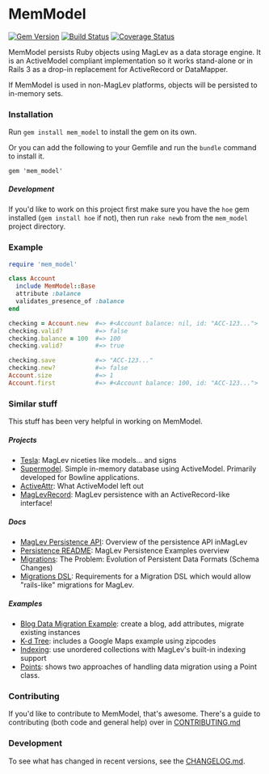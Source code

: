 # MemModel

[![Gem Version][GV img]][Gem Version]
[![Build Status][BS img]][Build Status]
[![Coverage Status][CS img]][Coverage Status]

MemModel persists Ruby objects using MagLev as a data storage engine. It is an
ActiveModel compliant implementation so it works stand-alone or in Rails 3 as a
drop-in replacement for ActiveRecord or DataMapper.

If MemModel is used in non-MagLev platforms, objects will be persisted to
in-memory sets.


### Installation

Run `gem install mem_model` to install the gem on its own.

Or you can add the following to your Gemfile and run the `bundle` command to
install it.

    gem 'mem_model'


##### Development

If you'd like to work on this project first make sure you have the `hoe` gem
installed (`gem install hoe` if not), then run `rake newb` from the
`mem_model` project directory.


### Example

```ruby
require 'mem_model'

class Account
  include MemModel::Base
  attribute :balance
  validates_presence_of :balance
end

checking = Account.new  #=> #<Account balance: nil, id: "ACC-123...">
checking.valid?         #=> false
checking.balance = 100  #=> 100
checking.valid?         #=> true

checking.save           #=> "ACC-123..."
checking.new?           #=> false
Account.size            #=> 1
Account.first           #=> #<Account balance: 100, id: "ACC-123...">
```


### Similar stuff

This stuff has been very helpful in working on MemModel.

##### Projects

* [Tesla][tesla]: MagLev niceties like models... and signs
* [Supermodel][supermodel]. Simple in-memory database using ActiveModel. Primarily
  developed for Bowline applications.
* [ActiveAttr][active_attr]: What ActiveModel left out
* [MagLevRecord][maglevrecord]: MagLev persistence with an
  ActiveRecord-like interface!

##### Docs

* [MagLev Persistence API][persistence_api]: Overview of the persistence API inMagLev
* [Persistence README][persistence_readme]: MagLev Persistence Examples overview
* [Migrations][migrations]: The Problem: Evolution of Persistent Data Formats (Schema Changes)
* [Migrations DSL][migrations_dsl]: Requirements for a Migration DSL which would allow
  "rails-like" migrations for MagLev.

##### Examples

* [Blog Data Migration Example][blog]: create a blog, add attributes, migrate existing
  instances
* [K-d Tree][kd_tree]: includes a Google Maps example using zipcodes
* [Indexing][indexing]: use unordered collections with MagLev's built-in indexing support
* [Points][points]: shows two approaches of handling data migration using a Point class.


### Contributing

If you'd like to contribute to MemModel, that's awesome. There's a guide to contributing
(both code and general help) over in [CONTRIBUTING.md](CONTRIBUTING.md)

### Development

To see what has changed in recent versions, see the [CHANGELOG.md](CHANGELOG.md).


<!--- ###################################################################### --->
<!--- ### URLs --->

[Gem Version]: https://rubygems.org/gems/mem_model
[Build Status]: https://travis-ci.org/johnnyt/mem_model
[Coverage Status]: https://coveralls.io/r/johnnyt/mem_model

[GV img]: https://badge.fury.io/rb/mem_model.png
[BS img]: https://travis-ci.org/johnnyt/mem_model.png
[CS img]: https://coveralls.io/repos/johnnyt/mem_model/badge.png?branch=master

[hoe]: http://www.zenspider.com/projects/hoe.html

[tesla]: https://github.com/jc00ke/tesla
[supermodel]: https://github.com/maccman/supermodel
[active_attr]: https://github.com/cgriego/active_attr
[maglevrecord]: https://github.com/knub/maglevrecord

[persistence_api]: https://github.com/MagLev/maglev/blob/master-1.9/docs/persistence-api.rdoc
[persistence_readme]: https://github.com/MagLev/maglev/blob/master-1.9/examples/persistence/Persistence-README.rdoc
[migrations]: https://github.com/MagLev/maglev/blob/master-1.9/examples/persistence/migrations/migrations.org
[migrations_dsl]: https://github.com/MagLev/maglev/blob/master-1.9/examples/persistence/migrations/migration-dsl.org

[migration_examples]: https://github.com/MagLev/maglev/blob/master-1.9/examples/persistence/migrations/example/example.rdoc
[kd_tree]: https://github.com/MagLev/maglev/blob/master-1.9/examples/persistence/kdtree/KDTree-README.rdoc
[indexing]: https://github.com/MagLev/maglev/blob/master-1.9/examples/persistence/indexing/Indexing-README.rdoc
[blog]: https://github.com/MagLev/maglev/blob/master-1.9/examples/persistence/migrations/example/example.rdoc
[points]: https://github.com/MagLev/maglev/blob/master-1.9/examples/persistence/migrations/example2/README.rdoc
